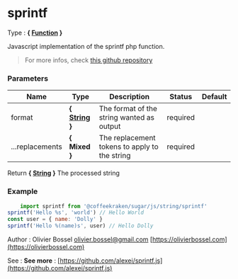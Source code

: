 # sprintf

<!-- @namespace: sugar.js.string.sprintf -->

Type : **{ [Function](https://developer.mozilla.org/fr/docs/Web/JavaScript/Reference/Objets_globaux/Function) }**


Javascript implementation of the sprintf php function.
>For more infos, check [this github repository](https://github.com/alexei/sprintf.js)



### Parameters
Name  |  Type  |  Description  |  Status  |  Default
------------  |  ------------  |  ------------  |  ------------  |  ------------
format  |  **{ [String](https://developer.mozilla.org/fr/docs/Web/JavaScript/Reference/Objets_globaux/String) }**  |  The format of the string wanted as output  |  required  |
...replacements  |  **{ Mixed }**  |  The replacement tokens to apply to the string  |  required  |

Return **{ [String](https://developer.mozilla.org/fr/docs/Web/JavaScript/Reference/Objets_globaux/String) }** The processed string

### Example
```js
	import sprintf from '@coffeekraken/sugar/js/string/sprintf'
sprintf('Hello %s', 'world') // Hello World
const user = { name: 'Dolly' }
sprintf('Hello %(name)s', user) // Hello Dolly
```
Author : Olivier Bossel [olivier.bossel@gmail.com](mailto:olivier.bossel@gmail.com) [https://olivierbossel.com](https://olivierbossel.com)

See : **See more** : [https://github.com/alexei/sprintf.js](https://github.com/alexei/sprintf.js)